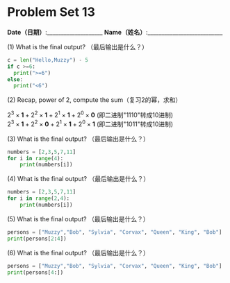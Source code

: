 # Problem Set 13
**Date（日期）**:____________________   **Name（姓名）**:___________________________

(1) What is the final output?  （最后输出是什么？）
```python
c = len("Hello,Muzzy") - 5
if c >=6:
  print(">=6")
else:
  print("<6")
```

(2) Recap, power of 2, compute the sum（复习2的幂，求和） 

$2^3\times \textbf{1} + 2^2\times \textbf{1} + 2^1 \times \textbf{1} + 2^0 \times \textbf{0}$     (即二进制"1110"转成10进制)  
$2^3\times \textbf{1} + 2^2\times \textbf{0} + 2^1 \times \textbf{1} + 2^0 \times \textbf{1}$     (即二进制"1011"转成10进制) 

(3) What is the final output?  （最后输出是什么？）
```python
numbers = [2,3,5,7,11]
for i in range(4):
    print(numbers[i])
```

(4) What is the final output?  （最后输出是什么？）
```python
numbers = [2,3,5,7,11]
for i in range(2,4):
    print(numbers[i])
```

(5) What is the final output?  （最后输出是什么？）
```python
persons = ["Muzzy","Bob", "Sylvia", "Corvax", "Queen", "King", "Bob"]
print(persons[2:4])
```

(6) What is the final output?  （最后输出是什么？）
```python
persons = ["Muzzy","Bob", "Sylvia", "Corvax", "Queen", "King", "Bob"]
print(persons[4:])
```
